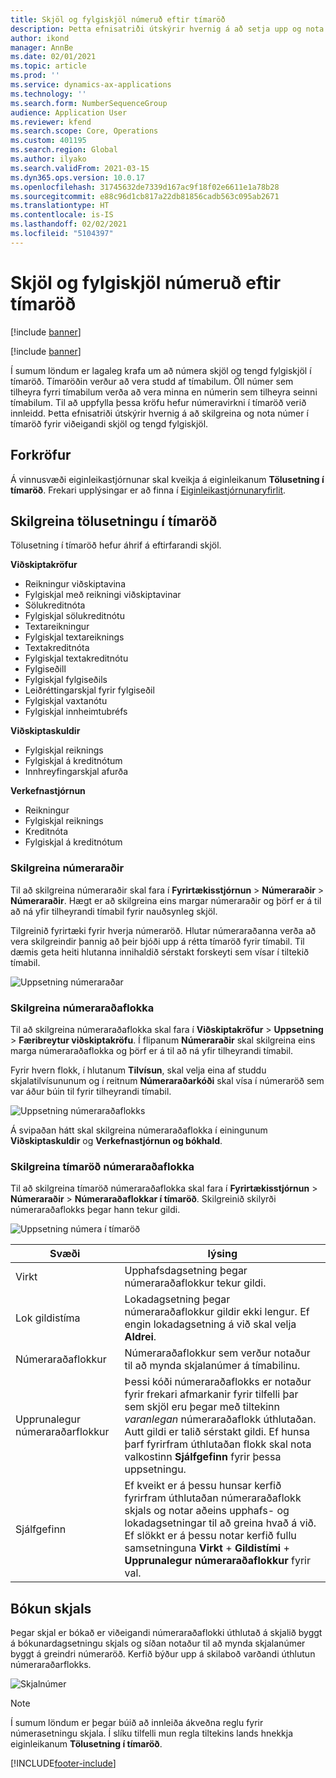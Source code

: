 ```yaml
---
title: Skjöl og fylgiskjöl númeruð eftir tímaröð
description: Þetta efnisatriði útskýrir hvernig á að setja upp og nota númer í tímaröð fyrir viðeigandi skjöl og tengd fylgiskjöl.
author: ikond
manager: AnnBe
ms.date: 02/01/2021
ms.topic: article
ms.prod: ''
ms.service: dynamics-ax-applications
ms.technology: ''
ms.search.form: NumberSequenceGroup
audience: Application User
ms.reviewer: kfend
ms.search.scope: Core, Operations
ms.custom: 401195
ms.search.region: Global
ms.author: ilyako
ms.search.validFrom: 2021-03-15
ms.dyn365.ops.version: 10.0.17
ms.openlocfilehash: 31745632de7339d167ac9f18f02e6611e1a78b28
ms.sourcegitcommit: e88c96d1cb817a22db81856cadb563c095ab2671
ms.translationtype: HT
ms.contentlocale: is-IS
ms.lasthandoff: 02/02/2021
ms.locfileid: "5104397"
---
```

# <a name="numbering-documents-and-vouchers-chronologically"></a>Skjöl og fylgiskjöl númeruð eftir tímaröð

[!include [banner](../includes/banner.md)]

[!include [banner](../includes/preview-banner.md)]

Í sumum löndum er lagaleg krafa um að númera skjöl og tengd fylgiskjöl í tímaröð. Tímaröðin verður að vera studd af tímabilum. Öll númer sem tilheyra fyrri tímabilum verða að vera minna en númerin sem tilheyra seinni tímabilum. Til að uppfylla þessa kröfu hefur númeravirkni í tímaröð verið innleidd. Þetta efnisatriði útskýrir hvernig á að skilgreina og nota númer í tímaröð fyrir viðeigandi skjöl og tengd fylgiskjöl.

## <a name="prerequisites"></a>Forkröfur

Á vinnusvæði eiginleikastjórnunar skal kveikja á eiginleikanum **Tölusetning í tímaröð**. Frekari upplýsingar er að finna í [Eiginleikastjórnunaryfirlit](../../fin-ops-core/fin-ops/get-started/feature-management/feature-management-overview.md).

## <a name="configure-chronological-numbering"></a>Skilgreina tölusetningu í tímaröð

Tölusetning í tímaröð hefur áhrif á eftirfarandi skjöl.

**Viðskiptakröfur**
- Reikningur viðskiptavina
- Fylgiskjal með reikningi viðskiptavinar
- Sölukreditnóta
- Fylgiskjal sölukreditnótu
- Textareikningur
- Fylgiskjal textareiknings
- Textakreditnóta
- Fylgiskjal textakreditnótu
- Fylgiseðill
- Fylgiskjal fylgiseðils
- Leiðréttingarskjal fyrir fylgiseðil
- Fylgiskjal vaxtanótu
- Fylgiskjal innheimtubréfs

**Viðskiptaskuldir**
- Fylgiskjal reiknings
- Fylgiskjal á kreditnótum
- Innhreyfingarskjal afurða

**Verkefnastjórnun**
- Reikningur
- Fylgiskjal reiknings
- Kreditnóta
- Fylgiskjal á kreditnótum 

### <a name="define-number-sequences"></a>Skilgreina númeraraðir

Til að skilgreina númeraraðir skal fara í **Fyrirtækisstjórnun** > **Númeraraðir** > **Númeraraðir**. Hægt er að skilgreina eins margar númeraraðir og þörf er á til að ná yfir tilheyrandi tímabil fyrir nauðsynleg skjöl. 

Tilgreinið fyrirtæki fyrir hverja númeraröð. Hlutar númeraraðanna verða að vera skilgreindir þannig að þeir bjóði upp á rétta tímaröð fyrir tímabil. Til dæmis geta heiti hlutanna innihaldið sérstakt forskeyti sem vísar í tiltekið tímabil.

![Uppsetning númeraraðar](media/chrono-num-sequence.jpg)

### <a name="configure-number-sequence-groups"></a>Skilgreina númeraraðaflokka

Til að skilgreina númeraraðaflokka skal fara í **Viðskiptakröfur** > **Uppsetning** > **Færibreytur viðskiptakröfu**. Í flipanum **Númeraraðir** skal skilgreina eins marga númeraraðaflokka og þörf er á til að ná yfir tilheyrandi tímabil. 

Fyrir hvern flokk, í hlutanum **Tilvísun**, skal velja eina af studdu skjalatilvísununum og í reitnum **Númeraraðarkóði** skal vísa í númeraröð sem var áður búin til fyrir tilheyrandi tímabil.

![Uppsetning númeraraðaflokks](media/chrono-num-sequence-group.jpg)

Á svipaðan hátt skal skilgreina númeraraðaflokka í einingunum **Viðskiptaskuldir** og **Verkefnastjórnun og bókhald**.

### <a name="configure-number-sequence-groups-chronology"></a>Skilgreina tímaröð númeraraðaflokka

Til að skilgreina tímaröð númeraraðaflokka skal fara í **Fyrirtækisstjórnun** > **Númeraraðir** > **Númeraraðaflokkar í tímaröð**. Skilgreinið skilyrði númeraraðaflokks þegar hann tekur gildi.

![Uppsetning númera í tímaröð](media/chrono-num-sequence-group-period.jpg)

| Svæði            | lýsing                                                                                                                                                                                                                                                                                                                                                                                   |
|---------------------|------------------------------------------------------------------------------------------------------------------------------------------------------------------------------------------------------------------------------------------------------------------------------------------------------------------------------------------------------------------------------------------------|
| Virkt  | Upphafsdagsetning þegar númeraraðaflokkur tekur gildi. |
| Lok gildistíma      | Lokadagsetning þegar númeraraðaflokkur gildir ekki lengur. Ef engin lokadagsetning á við skal velja **Aldrei**. |
| Númeraraðaflokkur | Númeraraðaflokkur sem verður notaður til að mynda skjalanúmer á tímabilinu. |
| Upprunalegur númeraraðarflokkur | Þessi kóði númeraraðaflokks er notaður fyrir frekari afmarkanir fyrir tilfelli þar sem skjöl eru þegar með tiltekinn *varanlegan* númeraraðaflokk úthlutaðan. Autt gildi er talið sérstakt gildi. Ef hunsa þarf fyrirfram úthlutaðan flokk skal nota valkostinn **Sjálfgefinn** fyrir þessa uppsetningu. |
| Sjálfgefinn | Ef kveikt er á þessu hunsar kerfið fyrirfram úthlutaðan númeraraðaflokk skjals og notar aðeins upphafs- og lokadagsetningar til að greina hvað á við. Ef slökkt er á þessu notar kerfið fullu samsetninguna **Virkt** + **Gildistími** + **Upprunalegur númeraraðaflokkur** fyrir val. |

## <a name="document-posting"></a>Bókun skjals
Þegar skjal er bókað er viðeigandi númeraraðaflokki úthlutað á skjalið byggt á bókunardagsetningu skjals og síðan notaður til að mynda skjalanúmer byggt á greindri númeraröð. Kerfið býður upp á skilaboð varðandi úthlutun númeraraðarflokks.

![Skjalnúmer](media/chrono-num-sequence-fti.jpg)

> [!NOTE]
> Í sumum löndum er þegar búið að innleiða ákveðna reglu fyrir númerasetningu skjala. Í slíku tilfelli mun regla tiltekins lands hnekkja eiginleikanum **Tölusetning í tímaröð**.


[!INCLUDE[footer-include](../../includes/footer-banner.md)]